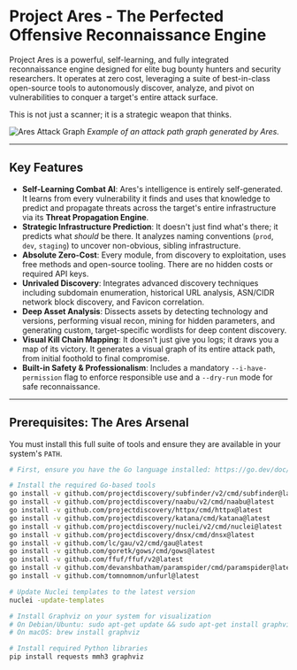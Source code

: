 # Project Ares - The Perfected Offensive Reconnaissance Engine

Project Ares is a powerful, self-learning, and fully integrated reconnaissance engine designed for elite bug bounty hunters and security researchers. It operates at zero cost, leveraging a suite of best-in-class open-source tools to autonomously discover, analyze, and pivot on vulnerabilities to conquer a target's entire attack surface.

This is not just a scanner; it is a strategic weapon that thinks.

![Ares Attack Graph](https://i.imgur.com/gYq8O9z.png)
*Example of an attack path graph generated by Ares.*

---

## Key Features

-   **Self-Learning Combat AI**: Ares's intelligence is entirely self-generated. It learns from every vulnerability it finds and uses that knowledge to predict and propagate threats across the target's entire infrastructure via its **Threat Propagation Engine**.
-   **Strategic Infrastructure Prediction**: It doesn't just find what's there; it predicts what *should* be there. It analyzes naming conventions (`prod`, `dev`, `staging`) to uncover non-obvious, sibling infrastructure.
-   **Absolute Zero-Cost**: Every module, from discovery to exploitation, uses free methods and open-source tooling. There are no hidden costs or required API keys.
-   **Unrivaled Discovery**: Integrates advanced discovery techniques including subdomain enumeration, historical URL analysis, ASN/CIDR network block discovery, and Favicon correlation.
-   **Deep Asset Analysis**: Dissects assets by detecting technology and versions, performing visual recon, mining for hidden parameters, and generating custom, target-specific wordlists for deep content discovery.
-   **Visual Kill Chain Mapping**: It doesn't just give you logs; it draws you a map of its victory. It generates a visual graph of its entire attack path, from initial foothold to final compromise.
-   **Built-in Safety & Professionalism**: Includes a mandatory `--i-have-permission` flag to enforce responsible use and a `--dry-run` mode for safe reconnaissance.

---

## Prerequisites: The Ares Arsenal

You must install this full suite of tools and ensure they are available in your system's `PATH`.

```bash
# First, ensure you have the Go language installed: https://go.dev/doc/install

# Install the required Go-based tools
go install -v github.com/projectdiscovery/subfinder/v2/cmd/subfinder@latest
go install -v github.com/projectdiscovery/naabu/v2/cmd/naabu@latest
go install -v github.com/projectdiscovery/httpx/cmd/httpx@latest
go install -v github.com/projectdiscovery/katana/cmd/katana@latest
go install -v github.com/projectdiscovery/nuclei/v2/cmd/nuclei@latest
go install -v github.com/projectdiscovery/dnsx/cmd/dnsx@latest
go install -v github.com/lc/gau/v2/cmd/gau@latest
go install -v github.com/goretk/gows/cmd/gows@latest
go install -v github.com/ffuf/ffuf/v2@latest
go install -v github.com/devanshbatham/paramspider/cmd/paramspider@latest
go install -v github.com/tomnomnom/unfurl@latest

# Update Nuclei templates to the latest version
nuclei -update-templates

# Install Graphviz on your system for visualization
# On Debian/Ubuntu: sudo apt-get update && sudo apt-get install graphviz
# On macOS: brew install graphviz

# Install required Python libraries
pip install requests mmh3 graphviz
